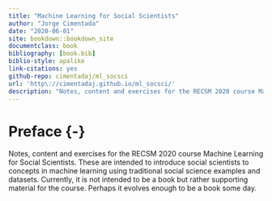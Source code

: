 ```yaml
--- 
title: "Machine Learning for Social Scientists"
author: "Jorge Cimentada"
date: "2020-06-01"
site: bookdown::bookdown_site
documentclass: book
bibliography: [book.bib]
biblio-style: apalike
link-citations: yes
github-repo: cimentadaj/ml_socsci
url: 'http\://cimentadaj.github.io/ml_socsci/'
description: "Notes, content and exercises for the RECSM 2020 course Machine Learning for Social Scientists."
---
```


# Preface {-}

Notes, content and exercises for the RECSM 2020 course Machine Learning for Social Scientists. These are intended to introduce social scientists to concepts in machine learning using traditional social science examples and datasets. Currently, it is not intended to be a book but rather supporting material for the course. Perhaps it evolves enough to be a book some day.
